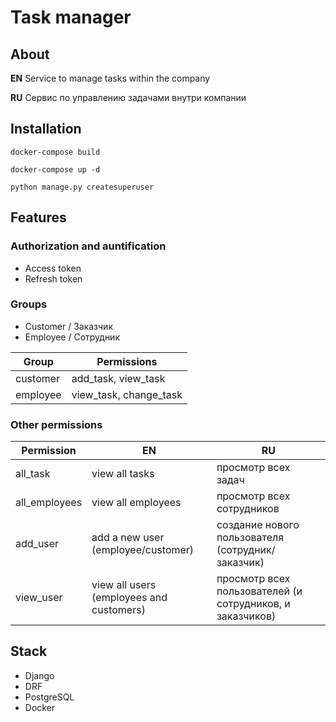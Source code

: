 # Task manager
## About
**EN**
Service to manage tasks within the company

**RU**
Сервис по управлению задачами внутри компании

## Installation
`docker-compose build`

`docker-compose up -d`

`python manage.py createsuperuser`

## Features 
### Authorization and auntification
- Access token
- Refresh token
### Groups
- Сustomer / Заказчик 
- Employee / Сотрудник

| Group | Permissions |
| --- | --- |
| customer | add_task, view_task |
| employee | view_task, change_task |

### Other permissions
| Permission | EN | RU |
| - | - | - |
| all_task | view all tasks | просмотр всех задач
| all_employees | view all employees | просмотр всех сотрудников
| add_user | add a new user (employee/customer) | создание нового пользователя (сотрудник/заказчик)
| view_user | view all users (employees and customers) | просмотр всех пользователей (и сотрудников, и заказчиков)

## Stack 

- Django
- DRF
- PostgreSQL
- Docker
